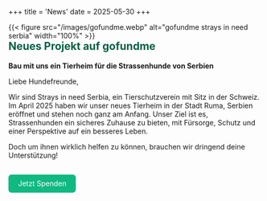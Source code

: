 +++
title = 'News'
date = 2025-05-30
+++

<div class="centered-content" >

  <div style="flex: 100%;">
    {{< figure src="/images/gofundme.webp" alt="gofundme strays in need serbia" width="100%" >}}
  </div>

  <div style="flex: 1;">
    <h2 style="color: #065f46; margin-top: 0;">Neues Projekt auf gofundme</h2>
    <p style="font-size: 1.1rem; line-height: 1.6; color: #065f46;">

<b>Bau mit uns ein Tierheim für die Strassenhunde von Serbien</b>

Liebe Hundefreunde,

Wir sind Strays in need Serbia, ein Tierschutzverein mit Sitz in der Schweiz. Im April 2025 haben wir unser neues Tierheim in der Stadt Ruma, Serbien eröffnet und stehen noch ganz am Anfang. Unser Ziel ist es, Strassenhunden ein sicheres Zuhause zu bieten, mit Fürsorge, Schutz und einer Perspektive auf ein besseres Leben.

Doch um ihnen wirklich helfen zu können, brauchen wir dringend deine Unterstützung!

</p>

<a href="https://www.gofundme.com/f/bau-mit-uns-ein-tierheim-fur-die-strassenhunde-von-serbien" style="background-color: #10b981; color: white; padding: 0.6rem 1.2rem; border-radius: 6px; text-decoration: none; display: inline-block; margin-top: 1rem;">Jetzt Spenden</a>

</div>
